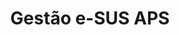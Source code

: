 ---
layout: default
title: Gestão e-SUS APS
nav_order: 9
has_children: true
description: "Manual e-SUS APS"
permalink: /docs/CDS
last_modified_date: "01/02/2021"
---